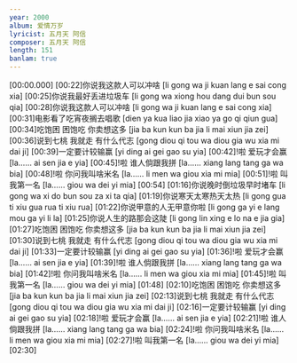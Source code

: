 ```yaml
---
year: 2000
album: 爱情万岁
lyricist: 五月天 阿信
composer: 五月天 阿信
length: 151
banlam: true
---
```

[00:00.000]
[00:22]你说我这款人可以冲啥 [li gong wa ji kuan lang e sai cong xia]
[00:25]你说我最好丢进垃圾车 [li gong wa xiong hou dang dui bun sou qia]
[00:28]你说我这款人可以冲啥 [li gong wa ji kuan lang e sai cong xia]
[00:31]电影看了吃宵夜搁去唱歌 [dien ya kua liao jia xiao ya go qi qiun gua]
[00:34]吃饱困 困饱吃 你卖想这多 [jia ba kun kun ba jia  li mai xiun jia zei]
[00:36]说到七桃 我就走 有什么代志 [gong diou qi tou wa diou gia  wu xia mi dai ji]
[00:39]一定要计较输赢 [yi ding ai gei gao su yia]
[00:42]!啦 爱玩才会赢 [la…… ai sen jia e yia]
[00:45]!啦 谁人倘跟我拼 [la…… xiang lang tang ga wa bia]
[00:48]!啦 你问我叫啥米名 [la…… li men wa giou xia mi mia]
[00:51]!啦 叫我第一名 [la…… giou wa dei yi mia]
[00:54]
[01:16]你说晚时倒垃圾早时堵车 [li gong wa xi do bun sou za xi ta qia]
[01:19]你说寒天太寒热天太热 [li gong gua ti xiu gua rua ti xiu rua]
[01:22]你说甲意的人无甲意你啦 [li gong ga yi e lang mou ga yi li la]
[01:25]你说人生的路那会这陡 [li gong lin xing e lo na e jia gia]
[01:27]吃饱困 困饱吃 你卖想这多 [jia ba kun kun ba jia  li mai xiun jia zei]
[01:30]说到七桃 我就走 有什么代志 [gong diou qi tou wa diou gia  wu xia mi dai ji]
[01:33]一定要计较输赢 [yi ding ai gei gao su yia]
[01:36]!啦 爱玩才会赢 [la…… ai sen jia e yia]
[01:39]!啦 谁人倘跟我拼 [la…… xiang lang tang ga wa bia]
[01:42]!啦 你问我叫啥米名 [la…… li men wa giou xia mi mia]
[01:45]!啦 叫我第一名 [la…… giou wa dei yi mia]
[01:48]
[02:10]吃饱困 困饱吃 你卖想这多 [jia ba kun kun ba jia  li mai xiun jia zei]
[02:13]说到七桃 我就走 有什么代志 [gong diou qi tou wa diou gia  wu xia mi dai ji]
[02:16]一定要计较输赢 [yi ding ai gei gao su yia]
[02:18]!啦 爱玩才会赢 [la…… ai sen jia e yia]
[02:21]!啦 谁人倘跟我拼 [la…… xiang lang tang ga wa bia]
[02:24]!啦 你问我叫啥米名 [la…… li men wa giou xia mi mia]
[02:27]!啦 叫我第一名 [la…… giou wa dei yi mia]
[02:30]